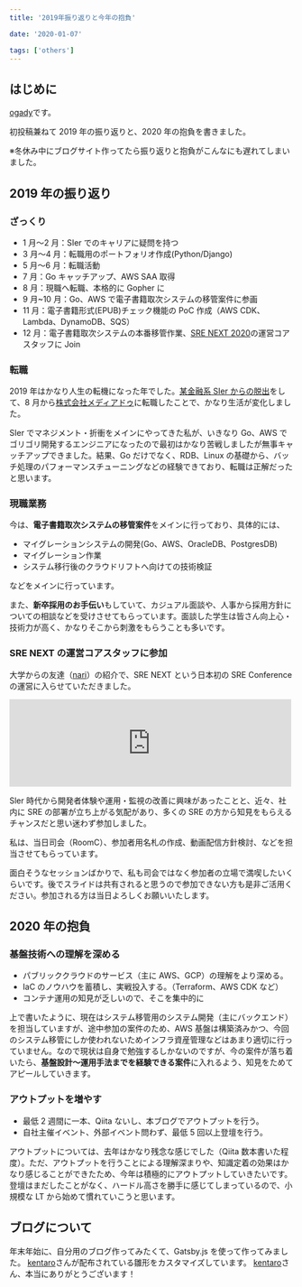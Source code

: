 ```yaml
---
title: '2019年振り返りと今年の抱負'

date: '2020-01-07'

tags: ['others']
---
```


## はじめに

[ogady](https://twitter.com/_ogady_)です。

初投稿兼ねて 2019 年の振り返りと、2020 年の抱負を書きました。

※冬休み中にブログサイト作ってたら振り返りと抱負がこんなにも遅れてしまいました。

## 2019 年の振り返り

### ざっくり

- 1 月〜2 月：SIer でのキャリアに疑問を持つ
- 3 月〜4 月：転職用のポートフォリオ作成(Python/Django)
- 5 月〜6 月：転職活動
- 7 月：Go キャッチアップ、AWS SAA 取得
- 8 月：現職へ転職、本格的に Gopher に
- 9 月~10 月：Go、AWS で電子書籍取次システムの移管案件に参画
- 11 月：電子書籍形式(EPUB)チェック機能の PoC 作成（AWS CDK、Lambda、DynamoDB、SQS）
- 12 月：電子書籍取次システムの本番移管作業、[SRE NEXT 2020](https://sre-next.dev/)の運営コアスタッフに Join

### 転職

2019 年はかなり人生の転機になった年でした。[某金融系 SIer からの脱出](https://ogady.hatenablog.com/entry/2019/02/13/185717)をして、8 月から[株式会社メディアドゥ](https://www.mediado.jp/)に転職したことで、かなり生活が変化しました。

SIer でマネジメント・折衝をメインにやってきた私が、いきなり Go、AWS でゴリゴリ開発するエンジニアになったので最初はかなり苦戦しましたが無事キャッチアップできました。結果、Go だけでなく、RDB、Linux の基礎から、バッチ処理のパフォーマンスチューニングなどの経験できており、転職は正解だったと思います。

### 現職業務

今は、**電子書籍取次システムの移管案件**をメインに行っており、具体的には、

- マイグレーションシステムの開発(Go、AWS、OracleDB、PostgresDB)
- マイグレーション作業
- システム移行後のクラウドリフトへ向けての技術検証

などをメインに行っています。

また、**新卒採用のお手伝い**もしていて、カジュアル面談や、人事から採用方針についての相談などを受けさせてもらっています。面談した学生は皆さん向上心・技術力が高く、かなりそこから刺激をもらうことも多いです。

### SRE NEXT の運営コアスタッフに参加

大学からの友達（[nari](https://twitter.com/fukubaka0825)）の紹介で、SRE NEXT という日本初の SRE Conference の運営に入らせていただきました。

<iframe src="https://hatenablog-parts.com/embed?url=https%3A%2F%2Fsre-next.dev%2F" title="SRE NEXT 2020" class="embed-card embed-webcard" scrolling="no" frameborder="0" style="margin: 10px 0px; padding: 0px; border: 0px; outline: 0px; font-size: 15px; vertical-align: baseline; background: rgb(255, 255, 255); max-width: 500px; color: rgb(77, 77, 77); font-family: TitilliumText22LRegular, &quot;ヒラギノ角ゴ Pro W3&quot;, &quot;Hiragino Kaku Gothic Pro&quot;, メイリオ, Meiryo, &quot;ＭＳ Ｐゴシック&quot;, &quot;MS PGothic&quot;, sans-serif; font-style: normal; font-variant-ligatures: normal; font-variant-caps: normal; font-weight: 400; letter-spacing: normal; orphans: 2; text-align: left; text-indent: 0px; text-transform: none; white-space: normal; widows: 2; word-spacing: 0px; -webkit-text-stroke-width: 0px; text-decoration-style: initial; text-decoration-color: initial; display: block; width: 500px; height: 155px;"></iframe>

Sler 時代から開発者体験や運用・監視の改善に興味があったことと、近々、社内に SRE の部署が立ち上がる気配があり、多くの SRE の方から知見をもらえるチャンスだと思い迷わず参加しました。

私は、当日司会（RoomC）、参加者用名札の作成、動画配信方針検討、などを担当させてもらっています。

面白そうなセッションばかりで、私も司会ではなく参加者の立場で満喫したいくらいです。後でスライドは共有されると思うので参加できない方も是非ご活用ください。参加される方は当日よろしくお願いいたします。

## 2020 年の抱負

### 基盤技術への理解を深める

- パブリッククラウドのサービス（主に AWS、GCP）の理解をより深める。
- IaC のノウハウを蓄積し、実戦投入する。（Terraform、AWS CDK など）
- コンテナ運用の知見が乏しいので、そこを集中的に

上で書いたように、現在はシステム移管用のシステム開発（主にバックエンド）を担当していますが、途中参加の案件のため、AWS 基盤は構築済みかつ、今回のシステム移管にしか使われないためインフラ資産管理などはあまり適切に行っていません。なので現状は自身で勉強するしかないのですが、今の案件が落ち着いたら、**基盤設計〜運用手法までを経験できる案件**に入れるよう、知見をためてアピールしていきます。

### アウトプットを増やす

- 最低 2 週間に一本、Qiita ないし、本ブログでアウトプットを行う。
- 自社主催イベント、外部イベント問わず、最低 5 回以上登壇を行う。

アウトプットについては、去年はかなり残念な感じでした（Qiita 数本書いた程度）。ただ、アウトプットを行うことによる理解深まりや、知識定着の効果はかなり感じることができたため、今年は積極的にアウトプットしていきたいです。登壇はまだしたことがなく、ハードル高さを勝手に感じてしまっているので、小規模な LT から始めて慣れていこうと思います。

## ブログについて

年末年始に、自分用のブログ作ってみたくて、Gatsby.js を使って作ってみました。
[kentaro](https://twitter.com/_kentaro_m)さんが配布されている雛形をカスタマイズしています。
[kentaro](https://twitter.com/_kentaro_m)さん、本当にありがとうございます！
